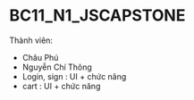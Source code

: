 # BC11_N1_JSCAPSTONE

Thành viên:

- Châu Phú
- Nguyễn Chí Thông
- Login, sign : UI + chức năng
- cart : UI + chức năng
  
